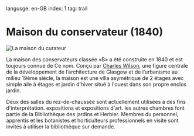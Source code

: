 langusge: en-GB
index: 1
tag: trail

# Maison du conservateur (1840)

![La maison du curateur](image:curators-house.jpg)


La maison des conservateurs classée «B» a été construite en 1840 et est toujours connue de
Ce nom. Conçu par [Charles Wilson][1], une figure centrale de la
développement de l’architecture de Glasgow et de l’urbanisme au milieu
19ème siècle, la maison est une villa asymétrique de 2 étages avec simple
aile à étages et jardin d'hiver situé à l'ouest dans son propre enclos
jardin.

Deux des salles du rez-de-chaussée sont actuellement utilisées à des fins d'interprétation.
expositions et expositions d'art. les autres chambres font partie de la
Bibliothèque des jardins et Herbier. Membres du personnel, apprentis et
les botanistes et horticulteurs professionnels en visite sont invités à utiliser
la bibliothèque sur demande.

[1]: /wiki.html?target=Charles_Wilson_(Scottish_architect)

